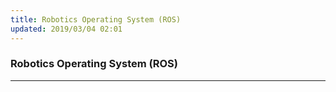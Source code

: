 ```yaml
---
title: Robotics Operating System (ROS)
updated: 2019/03/04 02:01
---
```


### Robotics Operating System (ROS)
---

